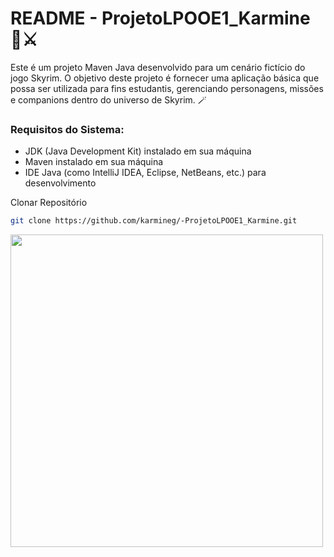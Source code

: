 # README - ProjetoLPOOE1_Karmine 🐉⚔️

Este é um projeto Maven Java desenvolvido para um cenário fictício do jogo Skyrim. O objetivo deste projeto é fornecer uma aplicação básica que possa ser utilizada para fins estudantis, gerenciando personagens, missões e companions dentro do universo de Skyrim. 🪄

### Requisitos do Sistema:
- JDK (Java Development Kit) instalado em sua máquina
- Maven instalado em sua máquina
- IDE Java (como IntelliJ IDEA, Eclipse, NetBeans, etc.) para desenvolvimento

Clonar Repositório
```bash
git clone https://github.com/karmineg/-ProjetoLPOOE1_Karmine.git
```

<img src="./skyrim" height="500px"/>
